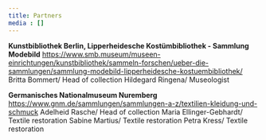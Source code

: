 ```yaml
---
title: Partners
media : []
---
```

**Kunstbibliothek Berlin, Lipperheidesche Kostümbibliothek - Sammlung Modebild**
https://www.smb.museum/museen-einrichtungen/kunstbibliothek/sammeln-forschen/ueber-die-sammlungen/sammlung-modebild-lipperheidesche-kostuembibliothek/
Britta Bommert/ Head of collection
Hildegard Ringena/ Museologist

**Germanisches Nationalmuseum Nuremberg**
https://www.gnm.de/sammlungen/sammlungen-a-z/textilien-kleidung-und-schmuck
Adelheid Rasche/ Head of collection
Maria Ellinger-Gebhardt/ Textile restoration
Sabine Martius/ Textile restoration
Petra Kress/ Textile restoration
